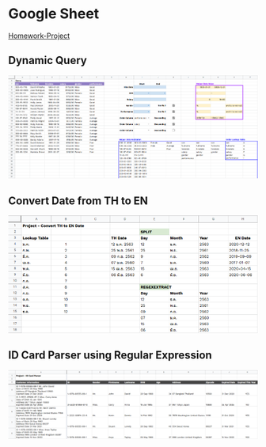 # Google Sheet

[Homework-Project](https://docs.google.com/spreadsheets/d/1qneeil5bsYQkRDGgjXbz1kNR8VP6Ih_hRsTGOi6tLoo/)

## Dynamic Query
![dynamic query](./images/dynamic_query.png)

## Convert Date from TH to EN
![convert date](./images/convert_date.png)


## ID Card Parser using Regular Expression
![regex](./images/regex.png)